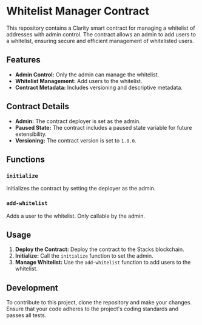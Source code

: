 # Whitelist Manager Contract

This repository contains a Clarity smart contract for managing a whitelist of addresses with admin control. The contract allows an admin to add users to a whitelist, ensuring secure and efficient management of whitelisted users.

## Features

- **Admin Control:** Only the admin can manage the whitelist.
- **Whitelist Management:** Add users to the whitelist.
- **Contract Metadata:** Includes versioning and descriptive metadata.

## Contract Details

- **Admin:** The contract deployer is set as the admin.
- **Paused State:** The contract includes a paused state variable for future extensibility.
- **Versioning:** The contract version is set to `1.0.0`.

## Functions

### `initialize`

Initializes the contract by setting the deployer as the admin.

### `add-whitelist`

Adds a user to the whitelist. Only callable by the admin.

## Usage

1. **Deploy the Contract:** Deploy the contract to the Stacks blockchain.
2. **Initialize:** Call the `initialize` function to set the admin.
3. **Manage Whitelist:** Use the `add-whitelist` function to add users to the whitelist.

## Development

To contribute to this project, clone the repository and make your changes. Ensure that your code adheres to the project's coding standards and passes all tests.
